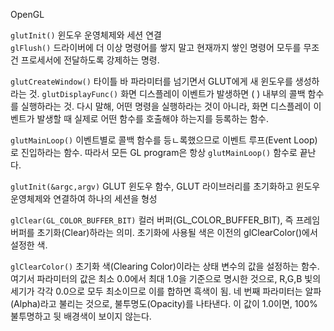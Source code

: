 OpenGL

`glutInit()` 윈도우 운영체제와 세션 연결<br>
`glFlush()` 드라이버에 더 이상 명령어를 쌓지 말고 현재까지 쌓인 명령어 모두를 무조건 프로세서에 전달하도록 강제하는 명령.

`glutCreateWindow()` 타이틀 바 파라미터를 넘기면서 GLUT에게 새 윈도우를 생성하라는 것.
`glutDisplayFunc()` 화면 디스플레이 이벤트가 발생하면 ( ) 내부의 콜백 함수를 실행하라는 것. 다시 말해, 어떤 명령을 실행하라는 것이 아니라, 화면 디스플레이 이벤트가 발생할 때 실제로 어떤 함수를 호출해야 하는지를 등록하는 함수.

`glutMainLoop()` 이벤트별로 콜백 함수를 등ㄴ록했으므로 이벤트 루프(Event Loop)로 진입하라는 함수. 따라서 모든 GL program은 항상 `glutMainLoop()` 함수로 끝난다.


`glutInit(&argc,argv)` GLUT 윈도우 함수, GLUT 라이브러리를 초기화하고 윈도우 운영체제와 연결하여 하나의 세션을 형성

`glClear(GL_COLOR_BUFFER_BIT)` 컬러 버퍼(GL_COLOR_BUFFER_BIT), 즉 프레임 버퍼를 초기화(Clear)하라는 의미. 초기화에 사용될 색은 이전의 glClearColor()에서 설정한 색.

`glClearColor()` 초기화 색(Clearing Color)이라는 상태 변수의 값을 설정하는 함수. 여기서 파라미터의 값은 최소 0.0에서 최대 1.0을 기준으로 명시한 것으로, R,G,B 빛의 세기가 각각 0.0으로 모두 최소이므로 이를 합하면 흑색이 됨. 네 번째 파라미터는 알파(Alpha)라고 불리는 것으로, 불투명도(Opacity)를 나타낸다. 이 값이 1.0이면, 100% 불투명하고 뒷 배경색이 보이지 않는다.

